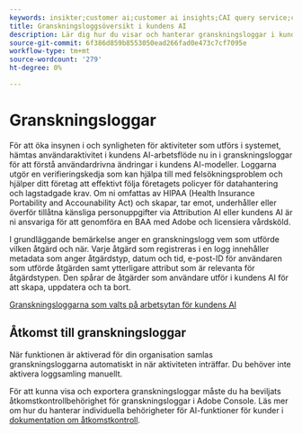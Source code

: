 ```yaml
---
keywords: insikter;customer ai;customer ai insights;CAI query service;customer ai queries;customer ai scores
title: Granskningsloggsöversikt i kundens AI
description: Lär dig hur du visar och hanterar granskningsloggar i kundens AI.
source-git-commit: 6f386d859b8553050ead266fad0e473c7cf7095e
workflow-type: tm+mt
source-wordcount: '279'
ht-degree: 0%

---
```


# Granskningsloggar

För att öka insynen i och synligheten för aktiviteter som utförs i systemet, hämtas användaraktivitet i kundens AI-arbetsflöde nu in i granskningsloggar för att förstå användardrivna ändringar i kundens AI-modeller. Loggarna utgör en verifieringskedja som kan hjälpa till med felsökningsproblem och hjälper ditt företag att effektivt följa företagets policyer för datahantering och lagstadgade krav.  Om ni omfattas av HIPAA (Health Insurance Portability and Accounability Act) och skapar, tar emot, underhåller eller överför tillåtna känsliga personuppgifter via Attribution AI eller kundens AI är ni ansvariga för att genomföra en BAA med Adobe och licensiera vårdsköld.

I grundläggande bemärkelse anger en granskningslogg vem som utförde vilken åtgärd och när. Varje åtgärd som registreras i en logg innehåller metadata som anger åtgärdstyp, datum och tid, e-post-ID för användaren som utförde åtgärden samt ytterligare attribut som är relevanta för åtgärdstypen. Den spårar de åtgärder som användare utför i kundens AI för att skapa, uppdatera och ta bort.

[Granskningsloggarna som valts på arbetsytan för kundens AI](../../customer-ai/images/data-governance/audit-logs-cai.png)

## Åtkomst till granskningsloggar

När funktionen är aktiverad för din organisation samlas granskningsloggarna automatiskt in när aktiviteten inträffar. Du behöver inte aktivera loggsamling manuellt.

För att kunna visa och exportera granskningsloggar måste du ha beviljats åtkomstkontrollbehörighet för granskningsloggar i Adobe Console. Läs mer om hur du hanterar individuella behörigheter för AI-funktioner för kunder i [dokumentation om åtkomstkontroll](../cai-data-governance/access-controls.md).